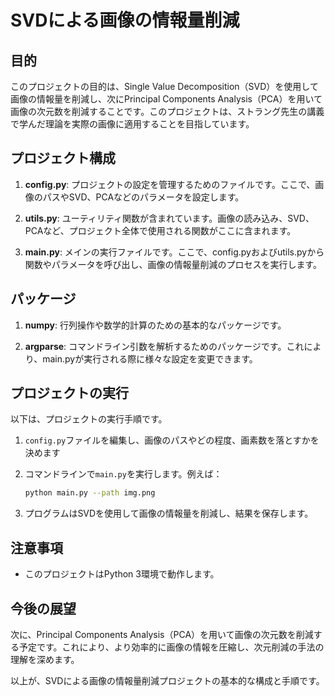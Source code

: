 # SVDによる画像の情報量削減

## 目的

このプロジェクトの目的は、Single Value Decomposition（SVD）を使用して画像の情報量を削減し、次にPrincipal Components Analysis（PCA）を用いて画像の次元数を削減することです。このプロジェクトは、ストラング先生の講義で学んだ理論を実際の画像に適用することを目指しています。

## プロジェクト構成

1. **config.py**: プロジェクトの設定を管理するためのファイルです。ここで、画像のパスやSVD、PCAなどのパラメータを設定します。

2. **utils.py**: ユーティリティ関数が含まれています。画像の読み込み、SVD、PCAなど、プロジェクト全体で使用される関数がここに含まれます。

3. **main.py**: メインの実行ファイルです。ここで、config.pyおよびutils.pyから関数やパラメータを呼び出し、画像の情報量削減のプロセスを実行します。

## パッケージ

1. **numpy**: 行列操作や数学的計算のための基本的なパッケージです。

2. **argparse**: コマンドライン引数を解析するためのパッケージです。これにより、main.pyが実行される際に様々な設定を変更できます。

## プロジェクトの実行

以下は、プロジェクトの実行手順です。

1. `config.py`ファイルを編集し、画像のパスやどの程度、画素数を落とすかを決めます

2. コマンドラインで`main.py`を実行します。例えば：

   ```bash
   python main.py --path img.png
   ```

3. プログラムはSVDを使用して画像の情報量を削減し、結果を保存します。

## 注意事項

- このプロジェクトはPython 3環境で動作します。

## 今後の展望

次に、Principal Components Analysis（PCA）を用いて画像の次元数を削減する予定です。これにより、より効率的に画像の情報を圧縮し、次元削減の手法の理解を深めます。

以上が、SVDによる画像の情報量削減プロジェクトの基本的な構成と手順です。
